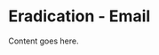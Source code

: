 <!-- File: docs/incident-response/eradication/email.md -->
# Eradication - Email

Content goes here.
